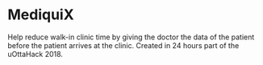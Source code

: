 # MediquiX
Help reduce walk-in clinic time by giving the doctor the data of the patient before the patient arrives at the clinic. Created in 24 hours part of the uOttaHack 2018.
